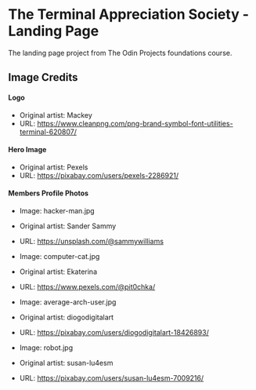 # The Terminal Appreciation Society - Landing Page 

The landing page project from The Odin Projects foundations course. 


## Image Credits

#### Logo

- Original artist: Mackey
- URL: https://www.cleanpng.com/png-brand-symbol-font-utilities-terminal-620807/

#### Hero Image 

- Original artist: Pexels 
- URL: https://pixabay.com/users/pexels-2286921/ 

#### Members Profile Photos

- Image: hacker-man.jpg
- Original artist: Sander Sammy 
- URL: https://unsplash.com/@sammywilliams


- Image: computer-cat.jpg
- Original artist: Ekaterina
- URL: https://www.pexels.com/@pit0chka/


- Image: average-arch-user.jpg
- Original artist: diogodigitalart
- URL: https://pixabay.com/users/diogodigitalart-18426893/


- Image: robot.jpg
- Original artist: susan-lu4esm
- URL: https://pixabay.com/users/susan-lu4esm-7009216/
